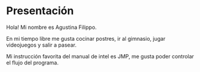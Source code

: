 # Presentación
Hola! Mi nombre es Agustina Filippo.

En mi tiempo libre me gusta cocinar postres, ir al gimnasio, jugar videojuegos y salir a pasear.

Mi instrucción favorita del manual de intel es JMP, me gusta poder controlar el flujo del programa.